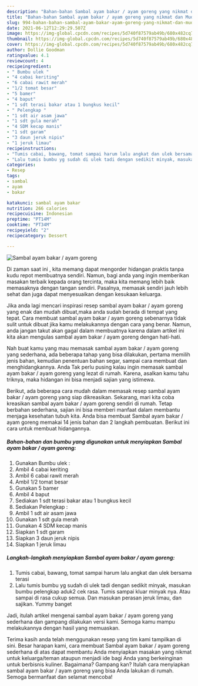 ```yaml
---
description: "Bahan-bahan Sambal ayam bakar / ayam goreng yang nikmat dan Mudah Dibuat"
title: "Bahan-bahan Sambal ayam bakar / ayam goreng yang nikmat dan Mudah Dibuat"
slug: 994-bahan-bahan-sambal-ayam-bakar-ayam-goreng-yang-nikmat-dan-mudah-dibuat
date: 2021-06-12T12:29:29.507Z
image: https://img-global.cpcdn.com/recipes/5d740f87579ab49b/680x482cq70/sambal-ayam-bakar-ayam-goreng-foto-resep-utama.jpg
thumbnail: https://img-global.cpcdn.com/recipes/5d740f87579ab49b/680x482cq70/sambal-ayam-bakar-ayam-goreng-foto-resep-utama.jpg
cover: https://img-global.cpcdn.com/recipes/5d740f87579ab49b/680x482cq70/sambal-ayam-bakar-ayam-goreng-foto-resep-utama.jpg
author: Dollie Goodman
ratingvalue: 4.1
reviewcount: 4
recipeingredient:
- " Bumbu ulek "
- "4 cabai keriting"
- "6 cabai rawit merah"
- "1/2 tomat besar"
- "5 bamer"
- "4 baput"
- "1 sdt terasi bakar atau 1 bungkus kecil"
- " Pelengkap "
- "1 sdt air asam jawa"
- "1 sdt gula merah"
- "4 SDM kecap manis"
- "1 sdt garam"
- "3 daun jeruk nipis"
- "1 jeruk limau"
recipeinstructions:
- "Tumis cabai, bawang, tomat sampai harum lalu angkat dan ulek bersama terasi"
- "Lalu tumis bumbu yg sudah di ulek tadi dengan sedikit minyak, masukan bumbu pelengkap aduk2 cek rasa. Tumis sampai kluar minyak nya. Atau sampai di rasa cukup semua. Dan masukan perasan jeruk limau, dan sajikan. Yummy banget"
categories:
- Resep
tags:
- sambal
- ayam
- bakar

katakunci: sambal ayam bakar 
nutrition: 266 calories
recipecuisine: Indonesian
preptime: "PT14M"
cooktime: "PT34M"
recipeyield: "2"
recipecategory: Dessert

---
```



![Sambal ayam bakar / ayam goreng](https://img-global.cpcdn.com/recipes/5d740f87579ab49b/680x482cq70/sambal-ayam-bakar-ayam-goreng-foto-resep-utama.jpg)

Di zaman  saat ini , kita memang dapat mengorder hidangan praktis tanpa kudu repot membuatnya sendiri. Namun, bagi anda yang ingin memberikan masakan terbaik kepada orang tercinta, maka kita memang lebih baik memasaknya dengan tangan sendiri. Pasalnya, memasak sendiri jauh lebih sehat dan juga dapat menyesuaikan dengan kesukaan keluarga.

Jika anda lagi mencari inspirasi resep sambal ayam bakar / ayam goreng yang enak dan mudah dibuat,maka anda sudah berada di tempat yang tepat. Cara membuat sambal ayam bakar / ayam goreng  sebenarnya tidak sulit untuk dibuat jika kamu melakukannya dengan cara yang benar. Namun, anda jangan takut akan gagal dalam membuatnya 
karena dalam artikel ini kita akan mengulas sambal ayam bakar / ayam goreng dengan hati-hati.  



Nah buat kamu yang mau memasak sambal ayam bakar / ayam goreng yang sederhana, ada beberapa tahap yang bisa dilakukan, pertama memilih jenis bahan, kemudian penentuan bahan segar, sampai cara membuat dan menghidangkannya. Anda Tak perlu pusing kalau ingin memasak sambal ayam bakar / ayam goreng yang lezat di rumah. Karena, asalkan kamu  tahu triknya, maka hidangan ini bisa menjadi sajian yang istimewa.

Berikut, ada beberapa cara mudah dalam memasak resep sambal ayam bakar / ayam goreng yang siap dikreasikan. Sekarang, mari kita coba kreasikan sambal ayam bakar / ayam goreng sendiri di rumah. Tetap berbahan sederhana, sajian ini bisa memberi manfaat dalam membantu menjaga kesehatan tubuh kita. Anda bisa membuat Sambal ayam bakar / ayam goreng memakai 14 jenis bahan dan 2 langkah pembuatan. Berikut ini cara untuk membuat hidangannya.

<!--inarticleads1-->

##### Bahan-bahan dan bumbu yang digunakan untuk menyiapkan Sambal ayam bakar / ayam goreng:

1. Gunakan  Bumbu ulek :
1. Ambil 4 cabai keriting
1. Ambil 6 cabai rawit merah
1. Ambil 1/2 tomat besar
1. Gunakan 5 bamer
1. Ambil 4 baput
1. Sediakan 1 sdt terasi bakar atau 1 bungkus kecil
1. Sediakan  Pelengkap :
1. Ambil 1 sdt air asam jawa
1. Gunakan 1 sdt gula merah
1. Gunakan 4 SDM kecap manis
1. Siapkan 1 sdt garam
1. Siapkan 3 daun jeruk nipis
1. Siapkan 1 jeruk limau




<!--inarticleads2-->

##### Langkah-langkah menyiapkan Sambal ayam bakar / ayam goreng:

1. Tumis cabai, bawang, tomat sampai harum lalu angkat dan ulek bersama terasi
1. Lalu tumis bumbu yg sudah di ulek tadi dengan sedikit minyak, masukan bumbu pelengkap aduk2 cek rasa. Tumis sampai kluar minyak nya. Atau sampai di rasa cukup semua. Dan masukan perasan jeruk limau, dan sajikan. Yummy banget




Jadi, itulah artikel mengenai  sambal ayam bakar / ayam goreng  yang sederhana dan gampang dilakukan versi kami. Semoga kamu mampu melakukannya dengan hasil yang memuaskan. 

Terima kasih anda telah menggunakan resep yang tim kami tampilkan di sini. Besar harapan kami, cara membuat  Sambal ayam bakar / ayam goreng sederhana di atas dapat membantu Anda menyiapkan masakan yang nikmat untuk keluarga/teman ataupun menjadi ide bagi Anda yang berkeinginan untuk berbisnis kuliner. Bagaimana? Gampang kan? Itulah cara menyiapkan sambal ayam bakar / ayam goreng yang bisa Anda lakukan di rumah. Semoga bermanfaat dan selamat mencoba!

